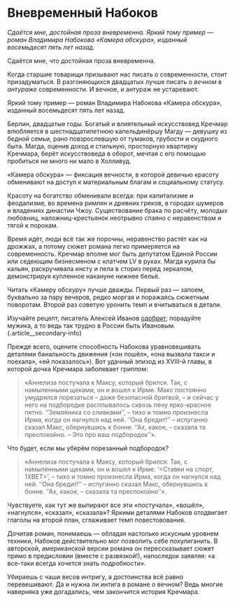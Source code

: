 
# Вневременный Набоков

_​​Сдаётся мне, достойная проза вневременна. Яркий тому пример — роман Владимира Набокова «Камера обскура», изданный восемьдесят пять лет назад._

Сдаётся мне, что достойная проза вневременна.

Когда старшие товарищи призывают нас писать о современности, стоит призадуматься. В разгоняющихся двадцатых лучше писать о _вечном_ в _антураже_ современности. И вечное, и антураж не устаревают.

Яркий тому пример — роман Владимира Набокова «Камера обскура», изданный восемьдесят пять лет назад.

Берлин, двадцатые годы. Богатый и влиятельный искусствовед Кречмар влюбляется в шестнадцатилетнюю капельдинёршу Магду — девушку из бедной семьи, рано повзрослевшую от тумаков, грубости и скудного быта. Магда, оценив доход и стильную, просторную квартирку Кречмара, берёт искусствоведа в оборот, мечтая с его помощью пробиться ни много ни мало в Холливуд.

«Камера обскура» — фиксация вечности, в которой девичью красоту обменивают на доступ к материальным благам и социальному статусу.

Красоту на богатство обменивали всегда: при капитализме и феодализме, во времена римлян и древних греков, в городах шумеров и владениях династии Чжоу. Существование брака по расчёту, молодых любовниц, наложниц-крестьянок неотрывно спаяно с неравенством и тягой к порокам.

Время идёт, люди всё так же порочны, неравенство растёт как на дрожжах, а потому сюжет романа легко примеряется на современность. Кречмар вполне мог быть депутатом Единой России или седеющим бизнесменом с клатчем LV в руках. Магда курила бы кальян, раскручивала инсту и пела в сториз перед зеркалом, демонстрируя купленное накануне нижнее бельё.

Читать «Камеру обскуру» лучше дважды. Первый раз — запоем, буквально за пару вечеров, редко моргая и поражаясь сюжетным поворотам. Второй раз советую уронить темп и вчитываться в детали.

Изучайте рецепт, писатель Алексей Иванов [одобрит][1]; порадуйте мужика, а то ведь так трудно в России быть Ивановым.{.article\_\_secondary-info}

Прежде всего, оцените способность Набокова уравновешивать деталями банальность движения («он пошёл», «она вызвала такси и поехала», «ей показалось»). Вот удачный эпизод из XVIII-й главы, в которой дочка Кречмара заболевает гриппом:

> «Аннелиза постучала к Максу, который брился. Так, с намыленными щеками, он и вошел к Ирме. Макс постоянно умудрялся порезаться – даже безопасной бритвой, – и сейчас у него на подбородке расплывалось сквозь пену ярко-красное пятно. ‘‘Земляника со сливками’’, – тихо и томно произнесла Ирма, когда он нагнулся над ней. ‘‘Она бредит!’’ – испуганно сказал Макс, обернувшись к бонне. ‘‘Ах, какое, – сказала та преспокойно. – Это про ваш подбородок’’».

Что будет, если мы уберём порезанный подбородок?

> «Аннелиза постучала к Максу, который брился. Так, с намыленными щеками, он и вошел к Ирме. ‘\<Ставки на спорт, 1XBET\>’, – тихо и томно произнесла Ирма, когда он нагнулся над ней. ‘‘Она бредит!’’ – испуганно сказал Макс, обернувшись к бонне. ‘‘Ах, какое, – сказала та преспокойно’’».

Чувствуете, как тут же выпирают все эти «постучала», «вошёл», «нагнулся», «сказал», «сказала»? Яркими деталями Набоков отодвигает глаголы на второй план, сглаживает темп повестовования.

Дочитав роман, понимаешь — обладая настолько искусным уровнем техники, Набоков действительно мог позволить себе похулиганить. В авторской, американской версии романа он перессказывает сюжет прямо в предисловии (вместе с развязкой!), напоследок заявляя: «а все-таки всегда хочется знать подробности».

Убираешь с чаши весов интригу, а достоинства всё равно перевешивают. Да и нужна ли интига в романе о вечном? Ведь многие наверняка уже догадались, чем закончится история Кречмара.

[1]:	https://ibb.co/88jtV4H